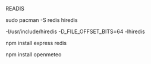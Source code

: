 READIS

   sudo pacman -S redis hiredis
   

-I/usr/include/hiredis -D_FILE_OFFSET_BITS=64 -lhiredis

npm install express redis

npm install openmeteo
